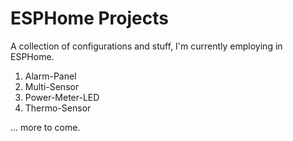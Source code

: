 # ESPHome Projects

A collection of configurations and stuff, I'm currently employing in ESPHome.

1. Alarm-Panel
2. Multi-Sensor
3. Power-Meter-LED
4. Thermo-Sensor

... more to come.
